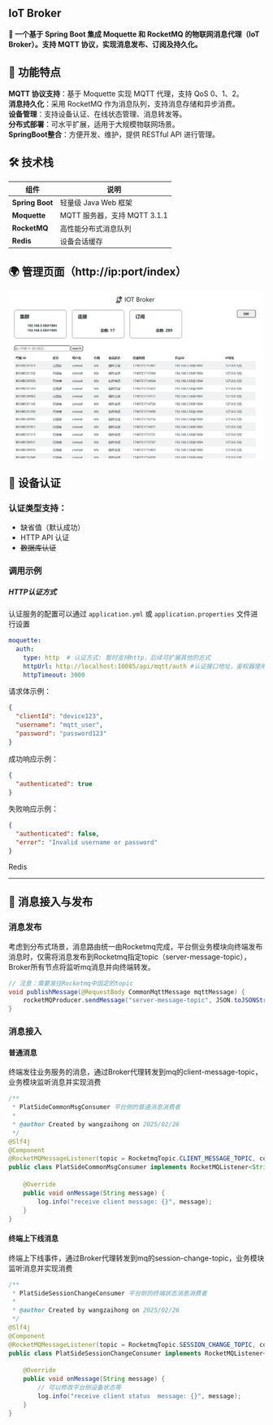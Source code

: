 ## IoT Broker

**🚀 一个基于 Spring Boot 集成 Moquette 和 RocketMQ 的物联网消息代理（IoT Broker）。支持 MQTT 协议，实现消息发布、订阅及持久化。**



## 🌟 功能特点

**MQTT 协议支持**：基于 Moquette 实现 MQTT 代理，支持 QoS 0、1、2。<br>
**消息持久化**：采用 RocketMQ 作为消息队列，支持消息存储和异步消费。<br>
**设备管理**：支持设备认证、在线状态管理、消息转发等。<br>
**分布式部署**：可水平扩展，适用于大规模物联网场景。<br>
**SpringBoot整合**：方便开发、维护，提供 RESTful API 进行管理。



## 🛠 技术栈

| 组件            | 说明                         |
| --------------- | ---------------------------- |
| **Spring Boot** | 轻量级 Java Web 框架         |
| **Moquette**    | MQTT 服务器，支持 MQTT 3.1.1 |
| **RocketMQ**    | 高性能分布式消息队列         |
| **Redis**       | 设备会话缓存                 |



## 🌍 管理页面（http://ip:port/index）
![./images/manage_page.png](./images/manage_page1.png)



## **🔑  设备认证**

### **认证类型支持**：

- 缺省值（默认成功）
- HTTP API 认证
- ~~数据库认证~~

### 调用示例

##### HTTP认证方式

认证服务的配置可以通过 `application.yml` 或 `application.properties` 文件进行设置

```yaml
moquette:
  auth:
    type: http  # 认证方式: 暂时支持http，后续可扩展其他的方式
    httpUrl: http://localhost:10085/api/mqtt/auth #认证接口地址，鉴权器使用POST方式发起认证请求
    httpTimeout: 3000
```

请求体示例：

```json
{
  "clientId": "device123",
  "username": "mqtt_user",
  "password": "password123"
}
```

成功响应示例：

```json
{
  "authenticated": true
}
```

失败响应示例：

```json
{
  "authenticated": false,
  "error": "Invalid username or password"
}
```
Redis

------

## **🎉   消息接入与发布**

### **消息发布**
考虑到分布式场景，消息路由统一由Rocketmq完成，平台侧业务模块向终端发布消息时，仅需将消息发布到Rocketmq指定topic（server-message-topic），Broker所有节点将监听mq消息并向终端转发。

```java
// 注意：需要发往Rocketmq中固定的topic
void publishMessage(@RequestBody CommonMqttMessage mqttMessage) {
    rocketMQProducer.sendMessage("server-message-topic", JSON.toJSONString(mqttMessage));
}
```

### **消息接入**

#### 普通消息

终端发往业务服务的消息，通过Broker代理转发到mq的client-message-topic，业务模块监听消息并实现消费

```java
/**
 * PlatSideCommonMsgConsumer 平台侧的普通消息消费者
 *
 * @author Created by wangzaihong on 2025/02/26
 */
@Slf4j
@Component
@RocketMQMessageListener(topic = RocketmqTopic.CLIENT_MESSAGE_TOPIC, consumerGroup = "client-message-group", consumeMode = ConsumeMode.CONCURRENTLY, messageModel = MessageModel.CLUSTERING)
public class PlatSideCommonMsgConsumer implements RocketMQListener<String> {

    @Override
    public void onMessage(String message) {
        log.info("receive client message: {}", message);
    }
}
```

#### 终端上下线消息

终端上下线事件，通过Broker代理转发到mq的session-change-topic，业务模块监听消息并实现消费

```java
/**
 * PlatSideSessionChangeConsumer 平台侧的终端状态消息消费者
 *
 * @author Created by wangzaihong on 2025/02/26
 */
@Slf4j
@Component
@RocketMQMessageListener(topic = RocketmqTopic.SESSION_CHANGE_TOPIC, consumerGroup = "session-message-group", consumeMode = ConsumeMode.ORDERLY, messageModel = MessageModel.CLUSTERING)
public class PlatSideSessionChangeConsumer implements RocketMQListener<String> {

    @Override
    public void onMessage(String message) {
        // 可以修改平台侧设备状态等
        log.info("receive client status  message: {}", message);
    }
}
```
